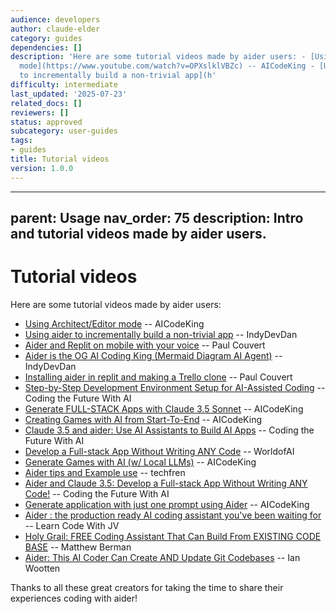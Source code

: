 ```yaml
---
audience: developers
author: claude-elder
category: guides
dependencies: []
description: 'Here are some tutorial videos made by aider users: - [Using Architect/Editor
  mode](https://www.youtube.com/watch?v=OPXslklVBZc) -- AICodeKing - [Using aider
  to incrementally build a non-trivial app](h'
difficulty: intermediate
last_updated: '2025-07-23'
related_docs: []
reviewers: []
status: approved
subcategory: user-guides
tags:
- guides
title: Tutorial videos
version: 1.0.0
---
```


---
parent: Usage
nav_order: 75
description: Intro and tutorial videos made by aider users.
---

# Tutorial videos

Here are some tutorial videos made by aider users:

- [Using Architect/Editor mode](https://www.youtube.com/watch?v=OPXslklVBZc) -- AICodeKing
- [Using aider to incrementally build a non-trivial app](https://youtu.be/QlUt06XLbJE) -- IndyDevDan
- [Aider and Replit on mobile with your voice](https://x.com/itsPaulAi/status/1830987090617831810) -- Paul Couvert
- [Aider is the OG AI Coding King (Mermaid Diagram AI Agent)](https://www.youtube.com/watch?v=ag-KxYS8Vuw) -- IndyDevDan
- [Installing aider in replit and making a Trello clone](https://x.com/itspaulai/status/1828834199597633724) -- Paul Couvert
- [Step-by-Step Development Environment Setup for AI-Assisted Coding](https://www.youtube.com/watch?v=DnBVgfe6ZQM) -- Coding the Future With AI
- [Generate FULL-STACK Apps with Claude 3.5 Sonnet](https://youtu.be/sKeIZGW8xzg) -- AICodeKing
- [Creating Games with AI from Start-To-End](https://youtu.be/sOd2YYZFMUs) -- AICodeKing
- [Claude 3.5 and aider: Use AI Assistants to Build AI Apps](https://youtu.be/0hIisJ3xAdU) -- Coding the Future With AI
- [Develop a Full-stack App Without Writing ANY Code](https://youtu.be/dzOWn8TI738) -- WorldofAI
- [Generate Games with AI (w/ Local LLMs)](https://youtu.be/DjVJpGzQbSA) -- AICodeKing
- [Aider tips and Example use](https://www.youtube.com/watch?v=OsChkvGGDgw) -- techfren
- [Aider and Claude 3.5: Develop a Full-stack App Without Writing ANY Code!](https://www.youtube.com/watch?v=BtAqHsySdSY) -- Coding the Future With AI
- [Generate application with just one prompt using Aider](https://www.youtube.com/watch?v=Y-_0VkMUiPc&t=78s) -- AICodeKing
- [Aider : the production ready AI coding assistant you've been waiting for](https://www.youtube.com/watch?v=zddJofosJuM) -- Learn Code With JV
- [Holy Grail: FREE Coding Assistant That Can Build From EXISTING CODE BASE](https://www.youtube.com/watch?v=df8afeb1FY8) -- Matthew Berman
- [Aider: This AI Coder Can Create AND Update Git Codebases](https://www.youtube.com/watch?v=EqLyFT78Sig) -- Ian Wootten

Thanks to all these great creators for taking the time
to share their experiences coding with aider!
